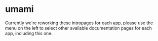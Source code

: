 # umami

Currently we're reworking these intropages for each app, please use the menu on the left to select other available documentation pages for each app, including this one.
